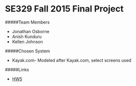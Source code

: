# SE329 Fall 2015 Final Project

#####Team Members
* Jonathan Osborne
* Anish Kunduru
* Kellen Johnson

#####Chosen System
* Kayak.com- Modeled after Kayak.com, select screens used

#####Links
* [HW5](https://github.com/SE329F15/Final-Project/tree/master/HW5)


